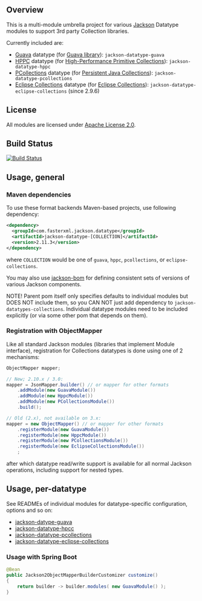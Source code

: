 ## Overview

This is a multi-module umbrella project for various [Jackson](../../../jackson)
Datatype modules to support 3rd party Collection libraries.

Currently included are:

* [Guava](guava/) datatype (for [Guava library](http://code.google.com/p/guava-libraries/)): `jackson-datatype-guava`
* [HPPC](hppc/) datatype (for [High-Performance Primitive Collections](https://labs.carrotsearch.com/hppc.html)): `jackson-datatype-hppc`
* [PCollections](pcollections/) datatype (for [Persistent Java Collections](http://pcollections.org)): `jackson-datatype-pcollections`
* [Eclipse Collections](eclipse-collections/) datatype (for [Eclipse Collections](https://www.eclipse.org/collections/)): `jackson-datatype-eclipse-collections` (since 2.9.6)

## License

All modules are licensed under [Apache License 2.0](http://www.apache.org/licenses/LICENSE-2.0.txt).

## Build Status

[![Build Status](https://travis-ci.org/FasterXML/jackson-datatypes-collections.svg)](https://travis-ci.org/FasterXML/jackson-datatypes-collections)

## Usage, general

### Maven dependencies

To use these format backends Maven-based projects, use following dependency:

```xml
<dependency>
  <groupId>com.fasterxml.jackson.datatype</groupId>
  <artifactId>jackson-datatype-[COLLECTION]</artifactId>
  <version>2.11.3</version>
</dependency>
```

where `COLLECTION` would be one of `guava`, `hppc`, `pcollections`, or `eclipse-collections`.

You may also use [jackson-bom](https://github.com/FasterXML/jackson-bom) for defining
consistent sets of versions of various Jackson components.

NOTE! Parent pom itself only specifies defaults to individual modules but
DOES NOT include them, so you CAN NOT just add dependency to `jackson-datatypes-collections`.
Individual datatype modules need to be included explicitly (or via some other pom
that depends on them).

### Registration with ObjectMapper

Like all standard Jackson modules (libraries that implement Module interface), registration for Collections
datatypes is done using one of 2 mechanisms:

```java
ObjectMapper mapper;

// New; 2.10.x / 3.0:
mapper = JsonMapper.builder() // or mapper for other formats
    .addModule(new GuavaModule())
    .addModule(new HppcModule())
    .addModule(new PCollectionsModule())
    .build();

// Old (2.x), not available on 3.x:
mapper = new ObjectMapper() // or mapper for other formats
    .registerModule(new GuavaModule())
    .registerModule(new HppcModule())
    .registerModule(new PCollectionsModule())
    .registerModule(new EclipseCollectionsModule())
    ;
```

after which datatype read/write support is available for all normal Jackson operations,
including support for nested types.

## Usage, per-datatype

See READMEs of individual modules for datatype-specific configuration, options
and so on:

* [jackson-datype-guava](guava/)
* [jackson-datatype-hpcc](hppc/)
* [jackson-datatype-pcollections](pcollections/)
* [jackson-datatype-eclipse-collections](eclipse-collections/)

### Usage with Spring Boot

```java
@Bean
public Jackson2ObjectMapperBuilderCustomizer customize()
{
    return builder -> builder.modules( new GuavaModule() );
}
```
